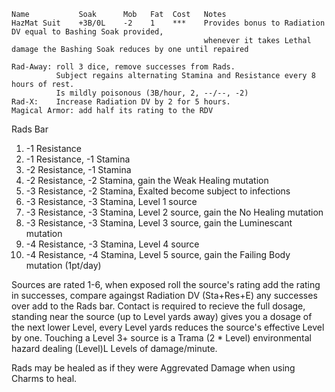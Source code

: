     Name           Soak      Mob   Fat  Cost   Notes
    HazMat Suit    +3B/0L    -2    1    ***    Provides bonus to Radiation DV equal to Bashing Soak provided,
                                               whenever it takes Lethal damage the Bashing Soak reduces by one until repaired

    Rad-Away: roll 3 dice, remove successes from Rads.
              Subject regains alternating Stamina and Resistance every 8 hours of rest.
              Is mildly poisonous (3B/hour, 2, --/--, -2)
    Rad-X:    Increase Radiation DV by 2 for 5 hours.
    Magical Armor: add half its rating to the RDV

Rads Bar

1. -1 Resistance
2. -1 Resistance, -1 Stamina
3. -2 Resistance, -1 Stamina
4. -2 Resistance, -2 Stamina, gain the Weak Healing mutation
5. -3 Resistance, -2 Stamina, Exalted become subject to infections
6. -3 Resistance, -3 Stamina, Level 1 source
7. -3 Resistance, -3 Stamina, Level 2 source, gain the No Healing mutation
8. -3 Resistance, -3 Stamina, Level 3 source, gain the Luminescant mutation
9. -4 Resistance, -3 Stamina, Level 4 source
0. -4 Resistance, -4 Stamina, Level 5 source, gain the Failing Body mutation (1pt/day)

Sources are rated 1-6,
when exposed roll the source's rating add the rating in successes,
compare againgst Radiation DV (Sta+Res+E) any successes over add to the Rads bar.
Contact is required to recieve the full dosage,
standing near the source (up to Level yards away) gives you a dosage of the next lower Level,
every Level yards reduces the source's effective Level by one.
Touching a Level 3+ source is a Trama (2 \* Level) environmental hazard dealing (Level)L Levels of damage/minute.

Rads may be healed as if they were Aggrevated Damage when using Charms to heal.
